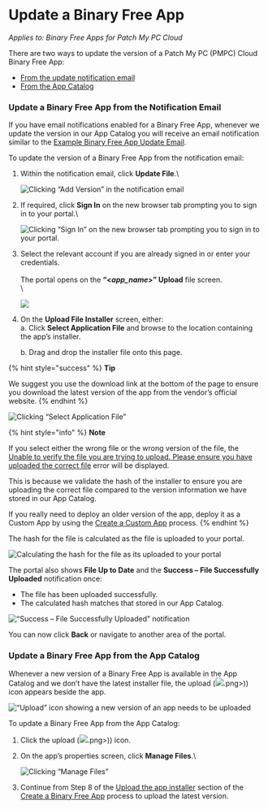 # Update a Binary Free App

_Applies to: Binary Free Apps for Patch My PC Cloud_

There are two ways to update the version of a Patch My PC (PMPC) Cloud Binary Free App:

* [From the update notification email](update-a-binary-free-app.md#update-a-binary-free-app-from-the-notification-email)
* [From the App Catalog](update-a-binary-free-app.md#update-a-binary-free-app-from-the-app-catalog)

### Update a Binary Free App from the Notification Email

If you have email notifications enabled for a Binary Free App, whenever we update the version in our App Catalog you will receive an email notification similar to the [Example Binary Free App Update Email](../cloud-reference/cloud-email-reference/example-binary-free-app-update-email.md).

To update the version of a Binary Free App from the notification email:

1.  Within the notification email, click **Update File**.\


    ![Clicking “Add Version” in the notification email](../../_images/image%20%28401%29.png%20"Clicking%20\"Add%20Version\"%20in%20the%20notification%20email")


2.  If required, click **Sign In** on the new browser tab prompting you to sign in to your portal.\


    ![Clicking “Sign In” on the new browser tab prompting you to sign in to your portal.](../../_images/image%20%28402%29.png%20"Clicking%20\"Sign%20In\"%20on%20the%20new%20browser%20tab%20prompting%20you%20to%20sign%20in%20to%20your%20portal.")


3.  Select the relevant account if you are already signed in or enter your credentials.\
    \
    The portal opens on the **“<**_**app\_name**_**>” Upload** file screen.\
    \


    ![](../../_images/image%20%28403%29.png%20"")


4.  On the **Upload File Installer** screen, either:\
    a. Click **Select Application File** and browse to the location containing the app’s installer.

    b. Drag and drop the installer file onto this page.

{% hint style="success" %}
**Tip**

We suggest you use the download link at the bottom of the page to ensure you download the latest version of the app from the vendor’s official website.
{% endhint %}

![Clicking “Select Application File”](../../_images/image%20%28404%29.png%20"Clicking%20\"Select%20Application%20File\"")

{% hint style="info" %}
**Note**

If you select either the wrong file or the wrong version of the file, the [Unable to verify the file you are trying to upload. Please ensure you have uploaded the correct file](../cloud-troubleshooting/troubleshooting-binary-free-apps/unable-to-verify-the-file-you-are-trying-to-upload-error-in-binary-free-apps.md) error will be displayed.

This is because we validate the hash of the installer to ensure you are uploading the correct file compared to the version information we have stored in our App Catalog.

If you really need to deploy an older version of the app, deploy it as a Custom App by using the [Create a Custom App](../custom-apps/create-a-custom-app/) process.
{% endhint %}

The hash for the file is calculated as the file is uploaded to your portal.

![Calculating the hash for the file as its uploaded to your portal](../../_images/image%20%28405%29.png%20"Calculating%20the%20hash%20for%20the%20file%20as%20its%20uploaded%20to%20your%20portal")

The portal also shows **File Up to Date** and the **Success – File Successfully Uploaded** notification once:

* The file has been uploaded successfully.
* The calculated hash matches that stored in our App Catalog.

![“Success – File Successfully Uploaded” notification](../../_images/image%20%28406%29.png%20"\"Success%20–%20File%20Successfully%20Uploaded\"%20notification")

You can now click **Back** or navigate to another area of the portal.

### Update a Binary Free App from the App Catalog

Whenever a new version of a Binary Free App is available in the App Catalog and we don’t have the latest installer file, the upload (![](../../_images/image%20%28407).png>)) icon appears beside the app.

![“Upload” icon showing a new version of an app needs to be uploaded](../../_images/image%20%28408%29.png%20"\"Upload\"%20icon%20showing%20a%20new%20version%20of%20an%20app%20needs%20to%20be%20uploaded")

To update a Binary Free App from the App Catalog:

1. Click the upload (![](../../_images/image%20%28407).png>)) icon.
2.  On the app’s properties screen, click **Manage Files**.\


    ![Clicking “Manage Files”](../../_images/image%20%28409%29.png%20"Clicking%20\"Manage%20Files\"")


3. Continue from Step 8 of the [Upload the app installer](deploy-a-binary-free-app.md#upload-the-app-installer) section of the [Create a Binary Free App](deploy-a-binary-free-app.md) process to upload the latest version.
